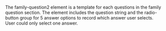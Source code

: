 The family-question2 element is a template for each questions in the family question section. 
The element includes the question string and the radio-button group for 5 answer options to record which answer user selects.
User could only select one answer.